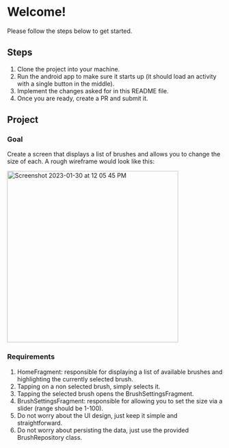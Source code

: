 # Welcome!
Please follow the steps below to get started.

## Steps
1. Clone the project into your machine.
2. Run the android app to make sure it starts up (it should load an activity with a single button in the middle).
3. Implement the changes asked for in this README file.
4. Once you are ready, create a PR and submit it.

## Project 
### Goal
Create a screen that displays a list of brushes and allows you to change the size of each.
A rough wireframe would look like this:

<img width="400" alt="Screenshot 2023-01-30 at 12 05 45 PM" src="https://user-images.githubusercontent.com/374079/215872901-733750bb-44e5-4091-ad18-be06ad519a3a.png">

### Requirements
1. HomeFragment: responsible for displaying a list of available brushes and highlighting the currently selected brush. 
2. Tapping on a non selected brush, simply selects it.
3. Tapping the selected brush opens the BrushSettingsFragment.
4. BrushSettingsFragment: responsible for allowing you to set the size via a slider (range should be 1-100).
5. Do not worry about the UI design, just keep it simple and straightforward. 
6. Do not worry about persisting the data, just use the provided BrushRepository class.
